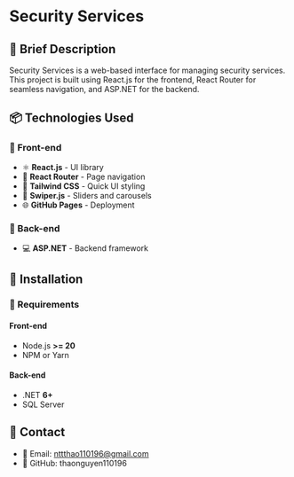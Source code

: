 # Security Services 

## 🚀 Brief Description

Security Services is a web-based interface for managing security services. This project is built using React.js for the frontend, React Router for seamless navigation, and ASP.NET for the backend.

## 📦 Technologies Used

### 🔹 Front-end
- ⚛ **React.js** - UI library  
- 🚀 **React Router** - Page navigation  
- 🎨 **Tailwind CSS** - Quick UI styling  
- 🎠 **Swiper.js** - Sliders and carousels  
- 🌐 **GitHub Pages** - Deployment  

### 🔹 Back-end
- 💻 **ASP.NET** - Backend framework  

## 📌 Installation

### 🔧 Requirements

#### Front-end
- Node.js **>= 20**  
- NPM or Yarn  

#### Back-end
- .NET **6+**  
- SQL Server  

## 📧 Contact

- 📩 Email: nttthao110196@gmail.com  
- 📌 GitHub: thaonguyen110196
